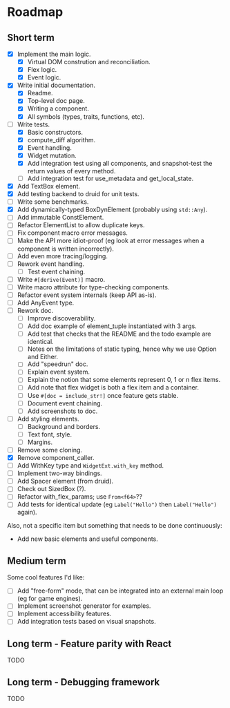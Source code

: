 # Roadmap

## Short term

- [X] Implement the main logic.
  - [X] Virtual DOM constrution and reconciliation.
  - [X] Flex logic.
  - [X] Event logic.
- [X] Write initial documentation.
  - [X] Readme.
  - [X] Top-level doc page.
  - [X] Writing a component.
  - [X] All symbols (types, traits, functions, etc).
- [ ] Write tests.
  - [X] Basic constructors.
  - [X] compute_diff algorithm.
  - [X] Event handling.
  - [X] Widget mutation.
  - [X] Add integration test using all components, and snapshot-test the return values of every method.
  - [ ] Add integration test for use_metadata and get_local_state.
- [X] Add TextBox element.
- [X] Add testing backend to druid for unit tests.
- [ ] Write some benchmarks.
- [X] Add dynamically-typed BoxDynElement (probably using `std::Any`).
- [ ] Add immutable ConstElement.
- [ ] Refactor ElementList to allow duplicate keys.
- [ ] Fix component macro error messages.
- [ ] Make the API more idiot-proof (eg look at error messages when a component is written incorrectly).
- [ ] Add even more tracing/logging.
- [ ] Rework event handling.
  - [ ] Test event chaining.
- [ ] Write `#[derive(Event)]` macro.
- [ ] Write macro attribute for type-checking components.
- [ ] Refactor event system internals (keep API as-is).
- [ ] Add AnyEvent type.
- [ ] Rework doc.
  - [ ] Improve discoverability.
  - [ ] Add doc example of element_tuple instantiated with 3 args.
  - [ ] Add test that checks that the README and the todo example are identical.
  - [ ] Notes on the limitations of static typing, hence why we use Option and Either.
  - [ ] Add "speedrun" doc.
  - [ ] Explain event system.
  - [ ] Explain the notion that some elements represent 0, 1 or n flex items.
  - [ ] Add note that flex widget is both a flex item and a container.
  - [ ] Use `#[doc = include_str!]` once feature gets stable.
  - [ ] Document event chaining.
  - [ ] Add screenshots to doc.
- [ ] Add styling elements.
  - [ ] Background and borders.
  - [ ] Text font, style.
  - [ ] Margins.
- [ ] Remove some cloning.
- [X] Remove component_caller.
- [ ] Add WithKey type and `WidgetExt.with_key` method.
- [ ] Implement two-way bindings.
- [ ] Add Spacer element (from druid).
- [ ] Check out SizedBox (?).
- [ ] Refactor with_flex_params; use `From<f64>`??
- [ ] Add tests for identical update (eg `Label("Hello")` then `Label("Hello")` again).

Also, not a specific item but something that needs to be done continuously:

- Add new basic elements and useful components.

## Medium term

Some cool features I'd like:

- [ ] Add "free-form" mode, that can be integrated into an external main loop (eg for game engines).
- [ ] Implement screenshot generator for examples.
- [ ] Implement accessibility features.
- [ ] Add integration tests based on visual snapshots.

## Long term - Feature parity with React

TODO

## Long term - Debugging framework

TODO
